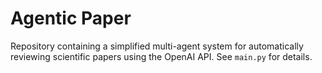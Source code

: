 # Agentic Paper

Repository containing a simplified multi-agent system for automatically reviewing scientific papers using the OpenAI API. See `main.py` for details.
